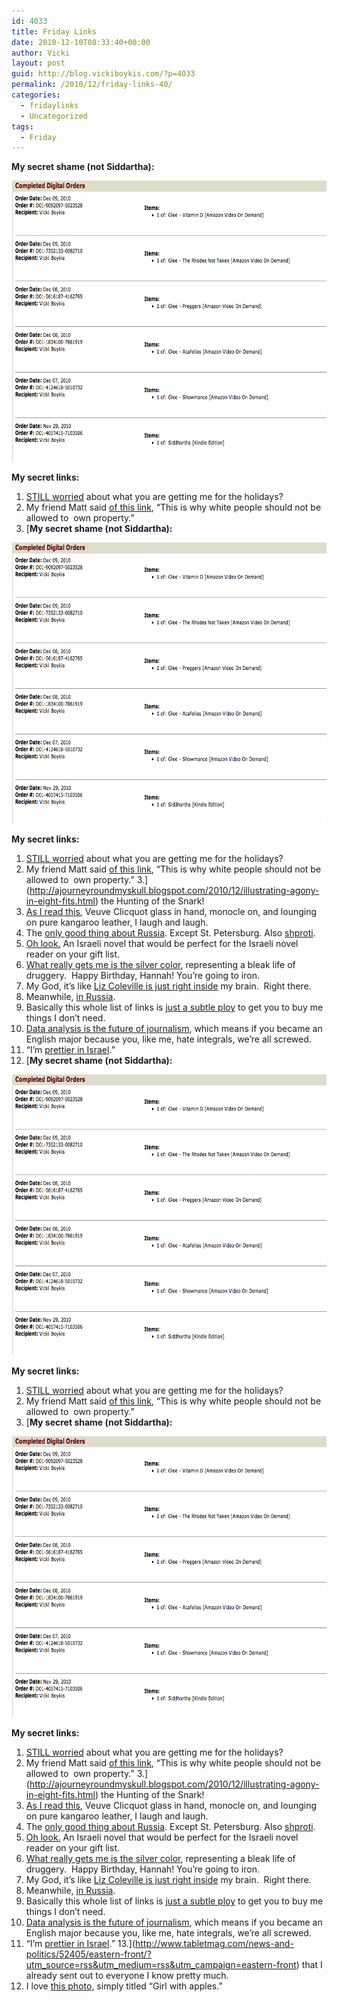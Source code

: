 ```yaml
---
id: 4033
title: Friday Links
date: 2010-12-10T08:33:40+00:00
author: Vicki
layout: post
guid: http://blog.vickiboykis.com/?p=4033
permalink: /2010/12/friday-links-40/
categories:
  - fridaylinks
  - Uncategorized
tags:
  - Friday
---
```

**My secret shame (not Siddartha):**

<p style="text-align: center;">
  <a href="https://raw.githubusercontent.com/veekaybee/wlb/gh-pages/assets/images/2010/12/Screen-shot-2010-12-10-at-8.10.21-AM.png"><img class="aligncenter size-full wp-image-4034" title="Screen shot 2010-12-10 at 8.10.21 AM" src="https://raw.githubusercontent.com/veekaybee/wlb/gh-pages/assets/images/2010/12/Screen-shot-2010-12-10-at-8.10.21-AM.png" alt="" width="709" height="449" /></a>
</p>

<p style="text-align: left;">
  <strong>My secret links:</strong>
</p>

  1. [STILL worried](http://design-milk.com/jerusalem-pendant-by-knockoutdesign/) about what you are getting me for the holidays?
  2. My friend Matt said [of this link](http://www.nytimes.com/2010/12/09/fashion/09bartenders.html?_r=3), &#8220;This is why white people should not be allowed to  own property.&#8221;
  3. [**My secret shame (not Siddartha):**

<p style="text-align: center;">
  <a href="https://raw.githubusercontent.com/veekaybee/wlb/gh-pages/assets/images/2010/12/Screen-shot-2010-12-10-at-8.10.21-AM.png"><img class="aligncenter size-full wp-image-4034" title="Screen shot 2010-12-10 at 8.10.21 AM" src="https://raw.githubusercontent.com/veekaybee/wlb/gh-pages/assets/images/2010/12/Screen-shot-2010-12-10-at-8.10.21-AM.png" alt="" width="709" height="449" /></a>
</p>

<p style="text-align: left;">
  <strong>My secret links:</strong>
</p>

  1. [STILL worried](http://design-milk.com/jerusalem-pendant-by-knockoutdesign/) about what you are getting me for the holidays?
  2. My friend Matt said [of this link](http://www.nytimes.com/2010/12/09/fashion/09bartenders.html?_r=3), &#8220;This is why white people should not be allowed to  own property.&#8221;
  3.](http://ajourneyroundmyskull.blogspot.com/2010/12/illustrating-agony-in-eight-fits.html) the Hunting of the Snark!
  4. [As I read this](http://www.reddit.com/r/Frugal/comments/eiynl/how_much_money_do_you_save_in_your_twenties/), Veuve Clicquot glass in hand, monocle on, and lounging on pure kangaroo leather, I laugh and laugh.
  5. The [only good thing about Russia](http://englishrussia.com/index.php/2010/12/09/google-with-russian-flavor/). Except St. Petersburg. Also [shproti](http://www.russianfoodmalta.com/sunshop/index.php?l=product_detail&p=75).
  6. [Oh look.](http://www.jpost.com/ArtsAndCulture/Books/Article.aspx?ID=197982&R=R1) An Israeli novel that would be perfect for the Israeli novel reader on your gift list.
  7. [What really gets me is the silver color](http://daddytypes.com/2010/12/04/i_even_made_a_film_about_ironing_once_and_this_is_depressing.php), representing a bleak life of druggery.  Happy Birthday, Hannah! You&#8217;re going to iron.
  8. My God, it&#8217;s like [Liz Coleville is just right inside](http://thehairpin.com/2010/12/be-prepared-for-hypothetical-horrific-things-by-always-thinking-about-them/) my brain.  Right there.
  9. Meanwhile, [in Russia](http://moscowdailyshot.blogspot.com/2010/12/hanukkah.html).
 10. Basically this whole list of links is j[ust a subtle ploy](http://design-milk.com/helvetica-hanger/?utm_source=feedburner&utm_campaign=Feed%3A+design-milk+%28Design+Milk%29) to get you to buy me things I don&#8217;t need.
 11. [Data analysis is the future of journalism](http://flowingdata.com/2010/12/08/data-analysis-is-the-future-of-journalism/), which means if you became an English major because you, like me, hate integrals, we&#8217;re all screwed.
 12. &#8220;I&#8217;m [prettier in Israel](http://emilylhauserinmyhead.wordpress.com/2010/12/08/dont-know-the-steps-cant-hear-the-music/).&#8221;
 13. [**My secret shame (not Siddartha):**

<p style="text-align: center;">
  <a href="https://raw.githubusercontent.com/veekaybee/wlb/gh-pages/assets/images/2010/12/Screen-shot-2010-12-10-at-8.10.21-AM.png"><img class="aligncenter size-full wp-image-4034" title="Screen shot 2010-12-10 at 8.10.21 AM" src="https://raw.githubusercontent.com/veekaybee/wlb/gh-pages/assets/images/2010/12/Screen-shot-2010-12-10-at-8.10.21-AM.png" alt="" width="709" height="449" /></a>
</p>

<p style="text-align: left;">
  <strong>My secret links:</strong>
</p>

  1. [STILL worried](http://design-milk.com/jerusalem-pendant-by-knockoutdesign/) about what you are getting me for the holidays?
  2. My friend Matt said [of this link](http://www.nytimes.com/2010/12/09/fashion/09bartenders.html?_r=3), &#8220;This is why white people should not be allowed to  own property.&#8221;
  3. [**My secret shame (not Siddartha):**

<p style="text-align: center;">
  <a href="https://raw.githubusercontent.com/veekaybee/wlb/gh-pages/assets/images/2010/12/Screen-shot-2010-12-10-at-8.10.21-AM.png"><img class="aligncenter size-full wp-image-4034" title="Screen shot 2010-12-10 at 8.10.21 AM" src="https://raw.githubusercontent.com/veekaybee/wlb/gh-pages/assets/images/2010/12/Screen-shot-2010-12-10-at-8.10.21-AM.png" alt="" width="709" height="449" /></a>
</p>

<p style="text-align: left;">
  <strong>My secret links:</strong>
</p>

  1. [STILL worried](http://design-milk.com/jerusalem-pendant-by-knockoutdesign/) about what you are getting me for the holidays?
  2. My friend Matt said [of this link](http://www.nytimes.com/2010/12/09/fashion/09bartenders.html?_r=3), &#8220;This is why white people should not be allowed to  own property.&#8221;
  3.](http://ajourneyroundmyskull.blogspot.com/2010/12/illustrating-agony-in-eight-fits.html) the Hunting of the Snark!
  4. [As I read this](http://www.reddit.com/r/Frugal/comments/eiynl/how_much_money_do_you_save_in_your_twenties/), Veuve Clicquot glass in hand, monocle on, and lounging on pure kangaroo leather, I laugh and laugh.
  5. The [only good thing about Russia](http://englishrussia.com/index.php/2010/12/09/google-with-russian-flavor/). Except St. Petersburg. Also [shproti](http://www.russianfoodmalta.com/sunshop/index.php?l=product_detail&p=75).
  6. [Oh look.](http://www.jpost.com/ArtsAndCulture/Books/Article.aspx?ID=197982&R=R1) An Israeli novel that would be perfect for the Israeli novel reader on your gift list.
  7. [What really gets me is the silver color](http://daddytypes.com/2010/12/04/i_even_made_a_film_about_ironing_once_and_this_is_depressing.php), representing a bleak life of druggery.  Happy Birthday, Hannah! You&#8217;re going to iron.
  8. My God, it&#8217;s like [Liz Coleville is just right inside](http://thehairpin.com/2010/12/be-prepared-for-hypothetical-horrific-things-by-always-thinking-about-them/) my brain.  Right there.
  9. Meanwhile, [in Russia](http://moscowdailyshot.blogspot.com/2010/12/hanukkah.html).
 10. Basically this whole list of links is j[ust a subtle ploy](http://design-milk.com/helvetica-hanger/?utm_source=feedburner&utm_campaign=Feed%3A+design-milk+%28Design+Milk%29) to get you to buy me things I don&#8217;t need.
 11. [Data analysis is the future of journalism](http://flowingdata.com/2010/12/08/data-analysis-is-the-future-of-journalism/), which means if you became an English major because you, like me, hate integrals, we&#8217;re all screwed.
 12. &#8220;I&#8217;m [prettier in Israel](http://emilylhauserinmyhead.wordpress.com/2010/12/08/dont-know-the-steps-cant-hear-the-music/).&#8221;
 13.](http://www.tabletmag.com/news-and-politics/52405/eastern-front/?utm_source=rss&utm_medium=rss&utm_campaign=eastern-front) that I already sent out to everyone I know pretty much.
 14. I love [this photo](http://community.livejournal.com/ru_foto/45678339.html), simply titled &#8220;Girl with apples.&#8221;